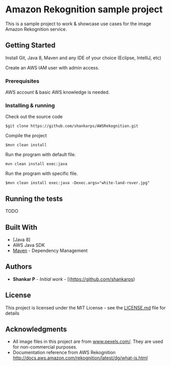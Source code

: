 # Amazon Rekognition sample project

This is a sample project to work & showcase use cases for the image Amazon Rekognition service.

## Getting Started

Install Git, Java 8, Maven and any IDE of your choice (Eclipse, IntelliJ, etc)

Create an AWS IAM user with admin access.

### Prerequisites

AWS account & basic AWS knowledge is needed.


### Installing & running

Check out the source code

```
$git clone https://github.com/shankarps/AWSRekognition.git
```

Compile the project

```
$mvn clean install 
```
Run the program with default file.

```
mvn clean install exec:java 
```

Run the program with specific file.

```
$mvn clean install exec:java -Dexec.args="white-land-rover.jpg"

```

## Running the tests

TODO


## Built With

* [Java 8] 
* AWS Java SDK
* [Maven](https://maven.apache.org/) - Dependency Management


## Authors

* **Shankar P** - *Initial work* - [(https://github.com/shankarps)


## License

This project is licensed under the MIT License - see the [LICENSE.md](LICENSE.md) file for details

## Acknowledgments

* All image files in this project are from www.pexels.com/. They are used for non-commercial purposes.
* Documentation reference from AWS Rekognition http://docs.aws.amazon.com/rekognition/latest/dg/what-is.html

